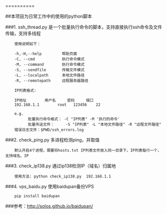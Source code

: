 ==========
	
##本项目为日常工作中的使用的python脚本


###1.  ssh_thread.py  是一个批量执行命令的脚本，支持直接执行ssh命令及文件传输，支持多线程

		使用说明如下：
	
		-h,-H,--help         帮助页面 
        -C, --cmd            执行命令模式 
        -M, --command        执行命令模式 
        -S, --sendfile       传输文件模式 
        -L, --localpath      本地文件路径 
        -R, --remotepath     远程服务器路径 

	    IP列表格式:

   	    IP地址		用户名     密码     端口
	    192.168.1.1        root	  123456    22

      	e.g.
              批量执行命令格式： -C "IP列表" -M '执行的命令'
              批量传送文件：     -S "IP列表" -L "本地文件路径" -R "远程文件路径"
	    错误日志文件：$PWD/ssh_errors.log

###2. check_ping.py  多进程检测ping，并取值
	
		默认开启4个进程，需要将hosts.txt IP列表文件放入同一目录下，IP列表每行一个，支持域名、IP


###3. check_ip138.py 通过ip138检测IP（域名）归属地

		使用方法: python check_ip138.py  192.168.1.1
	
	
	
	
###4. vps_baidu.py  使用baidupan备份VPS

		pip install baidupan
	
###参考：http://solos.github.io/baidupan/